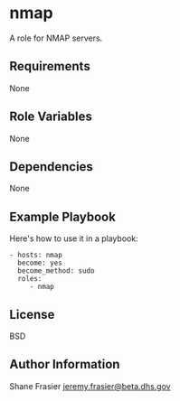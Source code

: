 nmap
=========

A role for NMAP servers.

Requirements
------------

None

Role Variables
--------------

None

Dependencies
------------

None

Example Playbook
----------------

Here's how to use it in a playbook:

    - hosts: nmap
      become: yes
      become_method: sudo
      roles:
         - nmap

License
-------

BSD

Author Information
------------------

Shane Frasier <jeremy.frasier@beta.dhs.gov>
